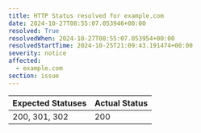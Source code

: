 ```yaml
---
title: HTTP Status resolved for example.com
date: 2024-10-27T08:55:07.053946+00:00
resolved: True
resolvedWhen: 2024-10-27T08:55:07.053954+00:00
resolvedStartTime: 2024-10-25T21:09:43.191474+00:00
severity: notice
affected:
  - example.com
section: issue
---
```


| Expected Statuses | Actual Status  |
|-------------------|----------------|
| 200, 301, 302 | 200 |
